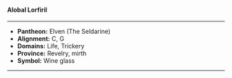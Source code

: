 #### Alobal Lorfiril
___

- **Pantheon:** Elven (The Seldarine)
- **Alignment:** C, G
- **Domains:** Life, Trickery
- **Province:** Revelry, mirth
- **Symbol:** Wine glass
___
